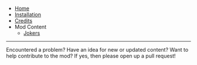 * [Home](https://github.com/JayPaulinCodes/Balatro-Collectables/wiki)
* [Installation](https://github.com/JayPaulinCodes/Balatro-Collectables/wiki/Installation)
* [Credits](https://github.com/JayPaulinCodes/Balatro-Collectables/wiki/Credits)
* Mod Content
    * [Jokers](https://github.com/JayPaulinCodes/Balatro-Collectables/wiki/Jokers)

***

Encountered a problem? Have an idea for new or updated content? Want to help contribute to the mod? 
If yes, then please open up a pull request!